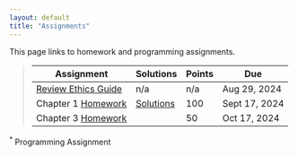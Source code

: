 ```yaml
---
layout: default
title: "Assignments"
---
```


This page links to homework and programming assignments.

> Assignment | Solutions | Points | Due
> ---------- | ---- | ------ | ---
> [Review Ethics Guide](ethics.html) | n/a | n/a | Aug 29, 2024
> Chapter 1 [Homework](homework1.html) | [Solutions](homework1_review.html) | 100 | Sept 17, 2024
> Chapter 3 [Homework](homework-ch3.html) | | 50 | Oct 17, 2024

<!--
> Chapter 2 [Homework](homework2.html) | [Review](homework2_review.html) | 80 | Oct 02, 2023
-->

<sup>*</sup> Programming Assignment
